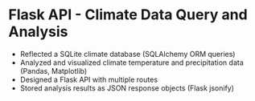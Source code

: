 # Flask API - Climate Data Query and Analysis
- Reflected a SQLite climate database (SQLAlchemy ORM queries)
- Analyzed and visualized climate temperature and precipitation data (Pandas, Matplotlib)
- Designed a Flask API with multiple routes
- Stored analysis results as JSON response objects (Flask jsonify)
